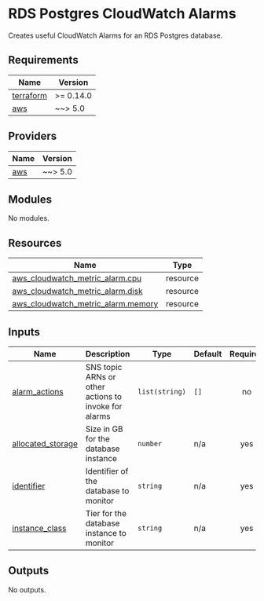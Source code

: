 # RDS Postgres CloudWatch Alarms

Creates useful CloudWatch Alarms for an RDS Postgres database.

<!-- BEGIN_TF_DOCS -->
## Requirements

| Name | Version |
|------|---------|
| <a name="requirement_terraform"></a> [terraform](#requirement\_terraform) | >= 0.14.0 |
| <a name="requirement_aws"></a> [aws](#requirement\_aws) | ~~> 5.0 |

## Providers

| Name | Version |
|------|---------|
| <a name="provider_aws"></a> [aws](#provider\_aws) | ~~> 5.0 |

## Modules

No modules.

## Resources

| Name | Type |
|------|------|
| [aws_cloudwatch_metric_alarm.cpu](https://registry.terraform.io/providers/hashicorp/aws/latest/docs/resources/cloudwatch_metric_alarm) | resource |
| [aws_cloudwatch_metric_alarm.disk](https://registry.terraform.io/providers/hashicorp/aws/latest/docs/resources/cloudwatch_metric_alarm) | resource |
| [aws_cloudwatch_metric_alarm.memory](https://registry.terraform.io/providers/hashicorp/aws/latest/docs/resources/cloudwatch_metric_alarm) | resource |

## Inputs

| Name | Description | Type | Default | Required |
|------|-------------|------|---------|:--------:|
| <a name="input_alarm_actions"></a> [alarm\_actions](#input\_alarm\_actions) | SNS topic ARNs or other actions to invoke for alarms | `list(string)` | `[]` | no |
| <a name="input_allocated_storage"></a> [allocated\_storage](#input\_allocated\_storage) | Size in GB for the database instance | `number` | n/a | yes |
| <a name="input_identifier"></a> [identifier](#input\_identifier) | Identifier of the database to monitor | `string` | n/a | yes |
| <a name="input_instance_class"></a> [instance\_class](#input\_instance\_class) | Tier for the database instance to monitor | `string` | n/a | yes |

## Outputs

No outputs.
<!-- END_TF_DOCS -->
